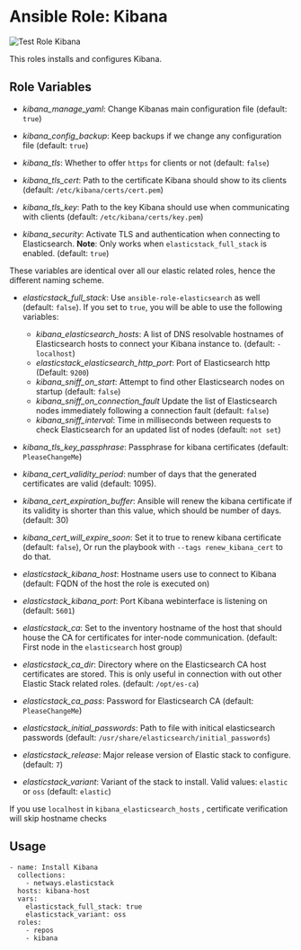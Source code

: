 Ansible Role: Kibana
=========

![Test Role Kibana](https://github.com/netways/ansible-collection-elasticstack/actions/workflows/test_role_kibana.yml/badge.svg)

This roles installs and configures Kibana.

Role Variables
--------------

* *kibana_manage_yaml*: Change Kibanas main configuration file (default: `true`)
* *kibana_config_backup*: Keep backups if we change any configuration file (default: `true`)
* *kibana_tls*: Whether to offer `https` for clients or not (default: `false`)
* *kibana_tls_cert*: Path to the certificate Kibana should show to its clients (default: `/etc/kibana/certs/cert.pem`)
* *kibana_tls_key*: Path to the key Kibana should use when communicating with clients (default: `/etc/kibana/certs/key.pem`)

* *kibana_security*: Activate TLS and authentication when connecting to Elasticsearch. **Note**: Only works when `elasticstack_full_stack` is enabled. (default: `true`)

These variables are identical over all our elastic related roles, hence the different naming scheme.

* *elasticstack_full_stack*: Use `ansible-role-elasticsearch` as well (default: `false`). If you set to `true`, you will be able to use the following variables:
    * *kibana_elasticsearch_hosts*: A list of DNS resolvable hostnames of Elasticsearch hosts to connect your Kibana instance to. (default: `- localhost`)
    * *elasticstack_elasticsearch_http_port*: Port of Elasticsearch http (Default: `9200`)
    * *kibana_sniff_on_start*: Attempt to find other Elasticsearch nodes on startup (default: `false`)
    * *kibana_sniff_on_connection_fault* Update the list of Elasticsearch nodes immediately following a connection fault (default: `false`)
    * *kibana_sniff_interval*: Time in milliseconds between requests to check Elasticsearch for an updated list of nodes (default: `not set`)

* *kibana_tls_key_passphrase*: Passphrase for kibana certificates (default: `PleaseChangeMe`)
* *kibana_cert_validity_period*: number of days that the generated certificates are valid (default: 1095).
* *kibana_cert_expiration_buffer*: Ansible will renew the kibana certificate if its validity is shorter than this value, which should be number of days. (default: 30)
* *kibana_cert_will_expire_soon*: Set it to true to renew kibana certificate (default: `false`), Or run the playbook with `--tags renew_kibana_cert` to do that.
* *elasticstack_kibana_host*: Hostname users use to connect to Kibana (default: FQDN of the host the role is executed on)
* *elasticstack_kibana_port*: Port Kibana webinterface is listening on (default: `5601`)
* *elasticstack_ca*: Set to the inventory hostname of the host that should house the CA for certificates for inter-node communication. (default: First node in the `elasticsearch` host group)
* *elasticstack_ca_dir*: Directory where on the Elasticsearch CA host certificates are stored. This is only useful in connection with out other Elastic Stack related roles. (default: `/opt/es-ca`)
* *elasticstack_ca_pass*: Password for Elasticsearch CA (default: `PleaseChangeMe`)
* *elasticstack_initial_passwords*: Path to file with initical elasticsearch passwords (default: `/usr/share/elasticsearch/initial_passwords`)
* *elasticstack_release*: Major release version of Elastic stack to configure. (default: `7`)
* *elasticstack_variant*: Variant of the stack to install. Valid values: `elastic` or `oss` (default: `elastic`)


If you use `localhost` in `kibana_elasticsearch_hosts` , certificate verification will skip hostname checks

## Usage

```
- name: Install Kibana
  collections:
    - netways.elasticstack
  hosts: kibana-host
  vars:
    elasticstack_full_stack: true
    elasticstack_variant: oss
  roles:
    - repos
    - kibana
```
